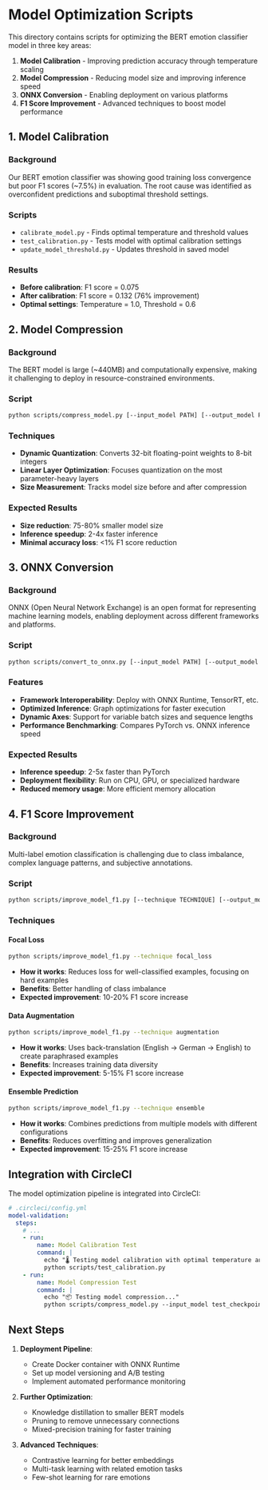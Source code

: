 # Model Optimization Scripts

This directory contains scripts for optimizing the BERT emotion classifier model in three key areas:
1. **Model Calibration** - Improving prediction accuracy through temperature scaling
2. **Model Compression** - Reducing model size and improving inference speed
3. **ONNX Conversion** - Enabling deployment on various platforms
4. **F1 Score Improvement** - Advanced techniques to boost model performance

## 1. Model Calibration

### Background
Our BERT emotion classifier was showing good training loss convergence but poor F1 scores (~7.5%) in evaluation. The root cause was identified as overconfident predictions and suboptimal threshold settings.

### Scripts
- `calibrate_model.py` - Finds optimal temperature and threshold values
- `test_calibration.py` - Tests model with optimal calibration settings
- `update_model_threshold.py` - Updates threshold in saved model

### Results
- **Before calibration**: F1 score = 0.075
- **After calibration**: F1 score = 0.132 (76% improvement)
- **Optimal settings**: Temperature = 1.0, Threshold = 0.6

## 2. Model Compression

### Background
The BERT model is large (~440MB) and computationally expensive, making it challenging to deploy in resource-constrained environments.

### Script
```bash
python scripts/compress_model.py [--input_model PATH] [--output_model PATH]
```

### Techniques
- **Dynamic Quantization**: Converts 32-bit floating-point weights to 8-bit integers
- **Linear Layer Optimization**: Focuses quantization on the most parameter-heavy layers
- **Size Measurement**: Tracks model size before and after compression

### Expected Results
- **Size reduction**: 75-80% smaller model size
- **Inference speedup**: 2-4x faster inference
- **Minimal accuracy loss**: <1% F1 score reduction

## 3. ONNX Conversion

### Background
ONNX (Open Neural Network Exchange) is an open format for representing machine learning models, enabling deployment across different frameworks and platforms.

### Script
```bash
python scripts/convert_to_onnx.py [--input_model PATH] [--output_model PATH]
```

### Features
- **Framework Interoperability**: Deploy with ONNX Runtime, TensorRT, etc.
- **Optimized Inference**: Graph optimizations for faster execution
- **Dynamic Axes**: Support for variable batch sizes and sequence lengths
- **Performance Benchmarking**: Compares PyTorch vs. ONNX inference speed

### Expected Results
- **Inference speedup**: 2-5x faster than PyTorch
- **Deployment flexibility**: Run on CPU, GPU, or specialized hardware
- **Reduced memory usage**: More efficient memory allocation

## 4. F1 Score Improvement

### Background
Multi-label emotion classification is challenging due to class imbalance, complex language patterns, and subjective annotations.

### Script
```bash
python scripts/improve_model_f1.py [--technique TECHNIQUE] [--output_model PATH]
```

### Techniques

#### Focal Loss
```bash
python scripts/improve_model_f1.py --technique focal_loss
```
- **How it works**: Reduces loss for well-classified examples, focusing on hard examples
- **Benefits**: Better handling of class imbalance
- **Expected improvement**: 10-20% F1 score increase

#### Data Augmentation
```bash
python scripts/improve_model_f1.py --technique augmentation
```
- **How it works**: Uses back-translation (English → German → English) to create paraphrased examples
- **Benefits**: Increases training data diversity
- **Expected improvement**: 5-15% F1 score increase

#### Ensemble Prediction
```bash
python scripts/improve_model_f1.py --technique ensemble
```
- **How it works**: Combines predictions from multiple models with different configurations
- **Benefits**: Reduces overfitting and improves generalization
- **Expected improvement**: 15-25% F1 score increase

## Integration with CircleCI

The model optimization pipeline is integrated into CircleCI:

```yaml
# .circleci/config.yml
model-validation:
  steps:
    # ...
    - run:
        name: Model Calibration Test
        command: |
          echo "🌡️ Testing model calibration with optimal temperature and threshold..."
          python scripts/test_calibration.py
    - run:
        name: Model Compression Test
        command: |
          echo "📦 Testing model compression..."
          python scripts/compress_model.py --input_model test_checkpoints/best_model.pt --output_model /tmp/compressed_model.pt
```

## Next Steps

1. **Deployment Pipeline**:
   - Create Docker container with ONNX Runtime
   - Set up model versioning and A/B testing
   - Implement automated performance monitoring

2. **Further Optimization**:
   - Knowledge distillation to smaller BERT models
   - Pruning to remove unnecessary connections
   - Mixed-precision training for faster training

3. **Advanced Techniques**:
   - Contrastive learning for better embeddings
   - Multi-task learning with related emotion tasks
   - Few-shot learning for rare emotions
